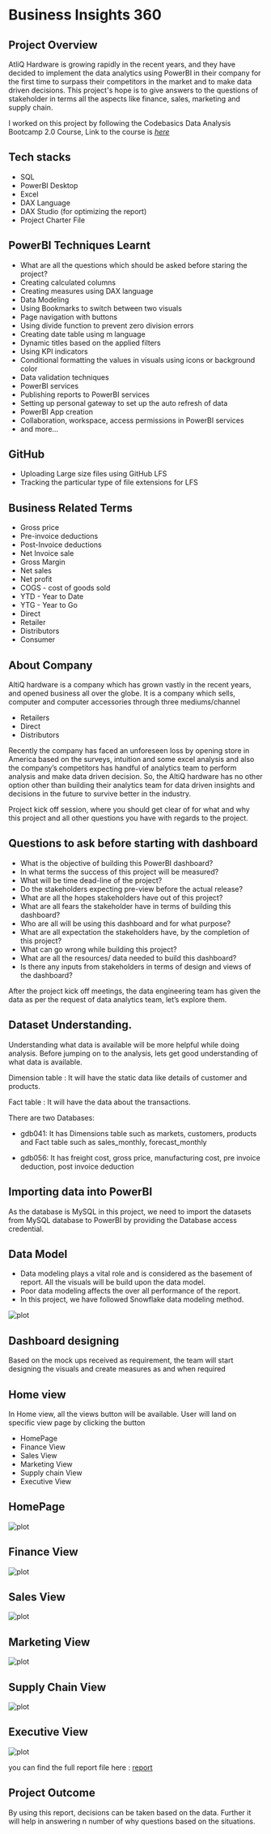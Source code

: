 # Business Insights 360

## Project Overview

AtliQ Hardware is growing rapidly in the recent years, and they have decided to implement the data analytics using PowerBI in their company for the first time to surpass their competitors in the market and to make data driven decisions. This project's hope is to give answers to the questions of stakeholder in terms all the aspects like finance, sales, marketing and supply chain.

I worked on this project by following the Codebasics Data Analysis Bootcamp 2.0 Course, Link to the course is _[here](https://codebasics.io/bootcamps/data-analytics-bootcamp-with-practical-job-assistance)_

## Tech stacks

- SQL
- PowerBI Desktop
- Excel
- DAX Language
- DAX Studio (for optimizing the report)
- Project Charter File

## PowerBI Techniques Learnt

- What are all the questions which should be asked before staring the project?
- Creating calculated columns
- Creating measures using DAX language
- Data Modeling
- Using Bookmarks to switch between two visuals
- Page navigation with buttons
- Using divide function to prevent zero division errors
- Creating date table using m language
- Dynamic titles based on the applied filters
- Using KPI indicators
- Conditional formatting the values in visuals using icons or background color
- Data validation techniques
- PowerBI services
- Publishing reports to PowerBI services
- Setting up personal gateway to set up the auto refresh of data
- PowerBI App creation
- Collaboration, workspace, access permissions in PowerBI services
- and more...

## GitHub

- Uploading Large size files using GitHub LFS
- Tracking the particular type of file extensions for LFS

## Business Related Terms

- Gross price
- Pre-invoice deductions
- Post-Invoice deductions
- Net Invoice sale
- Gross Margin
- Net sales
- Net profit
- COGS - cost of goods sold
- YTD - Year to Date
- YTG - Year to Go
- Direct
- Retailer
- Distributors
- Consumer

## About Company

AltiQ hardware is a company which has grown vastly in the recent years, and opened business all over the globe. It is a company which sells, computer and computer accessories through three mediums/channel

- Retailers
- Direct
- Distributors

Recently the company has faced an unforeseen loss by opening store in America based on the surveys, intuition and some excel analysis and also the company’s competitors has handful of analytics team to perform analysis and make data driven decision. So, the AltiQ hardware has no other option other than building their analytics team for data driven insights and decisions in the future to survive better in the industry.

Project kick off session, where you should get clear of for what and why this project and all other questions you have with regards to the project.

## Questions to ask before starting with dashboard
- What is the objective of building this PowerBI dashboard?
- In what terms the success of this project will be measured?
- What will be time dead-line of the project?
- Do the stakeholders expecting pre-view before the actual release?
- What are all the hopes stakeholders have out of this project?
- What are all fears the stakeholder have in terms of building this dashboard?
- Who are all will be using this dashboard and for what purpose?
- What are all expectation the stakeholders have, by the completion of this project?
- What can go wrong while building this project?
- What are all the resources/ data needed to build this dashboard?
- Is there any inputs from stakeholders in terms of design and views of the dashboard?

After the project kick off meetings, the data engineering team has given the data as per the request of data analytics team, let’s explore them.

## Dataset Understanding.

Understanding what data is available will be more helpful while doing analysis. Before jumping on to the analysis, lets get good understanding of what data is available.

Dimension table : It will have the static data like details of customer and products.

Fact table : It will have the data about the transactions.

There are two Databases:
- gdb041: It has Dimensions table such as markets, customers, products and Fact table such as sales_monthly, forecast_monthly

- gdb056: It has freight cost, gross price, manufacturing cost, pre invoice deduction, post invoice deduction

## Importing data into PowerBI
As the database is MySQL in this project, we need to import the datasets from MySQL database to PowerBI by providing the Database access credential.

## Data Model

- Data modeling plays a vital role and is considered as the basement of report. All the visuals will be build upon the data model.
- Poor data modeling affects the over all performance of the report.
- In this project, we have followed Snowflake data modeling method.

![plot](https://github.com/mrityu-pratap/Business_Insights_360/blob/main/Data_model.png)

## Dashboard designing
Based on the mock ups received as requirement, the team will start designing the visuals and create measures as and when required

## Home view
In Home view, all the views button will be available. User will land on specific view page by clicking the button

- HomePage
- Finance View
- Sales View
- Marketing View
- Supply chain View
- Executive View

## HomePage
![plot](https://github.com/mrityu-pratap/Business_Insights_360/blob/main/Resources/HomePage.jpg)

## Finance View
![plot](https://github.com/mrityu-pratap/Business_Insights_360/blob/main/Resources/Finance%20View.jpg)

## Sales View
![plot](https://github.com/mrityu-pratap/Business_Insights_360/blob/main/Resources/Sales%20View.jpg)

## Marketing View
![plot](https://github.com/mrityu-pratap/Business_Insights_360/blob/main/Resources/Marketing%20View.jpg)

## Supply Chain View
![plot](https://github.com/mrityu-pratap/Business_Insights_360/blob/main/Resources/Supply%20Chain%20View.jpg)

## Executive View
![plot](https://github.com/mrityu-pratap/Business_Insights_360/blob/main/Resources/Executive%20View.jpg)

you can find the full report file here : [report](https://github.com/mrityu-pratap/Business_Insights_360/blob/main/Business%20Insights%20360.pbix)

## Project Outcome
By using this report, decisions can be taken based on the data. Further it will help in answering n number of why questions based on the situations.









